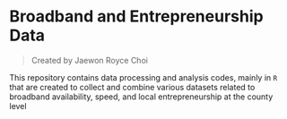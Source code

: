 # Broadband and Entrepreneurship Data

> Created by Jaewon Royce Choi

This repository contains data processing and analysis codes, mainly in `R` that are created to collect and combine various datasets related to broadband availability, speed, and local entrepreneurship at the county level
